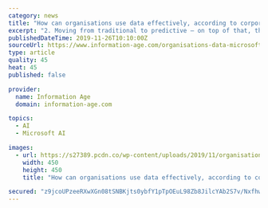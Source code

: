 ```yaml
---
category: news
title: "How can organisations use data effectively, according to corporate VP at Microsoft Azure"
excerpt: "2. Moving from traditional to predictive — on top of that, there is a move from traditional analytics to predictive analytics, which uses machine learning to do very advanced statistical analysis to predict the future. Microsoft Azure recently announced ..."
publishedDateTime: 2019-11-26T10:10:00Z
sourceUrl: https://www.information-age.com/organisations-data-microsoft-azure-123486097/
type: article
quality: 45
heat: 45
published: false

provider:
  name: Information Age
  domain: information-age.com

topics:
  - AI
  - Microsoft AI

images:
  - url: https://s27389.pcdn.co/wp-content/uploads/2019/11/organisations-data-microsoft-azure.jpeg
    width: 450
    height: 450
    title: "How can organisations use data effectively, according to corporate VP at Microsoft Azure"

secured: "z9jcoUPzeeRXwXGn08tSNBKjts0ybfY1pTpOEuL98Zb8JilcYAb2S7v/NxfhwgtkfIghUKcj2XXKFF66CJSZHpap+kBlMZuSlhfTrQCRZOXx0dNlTqgpyArj2OXlu8dzRcmrRBrJnHFyA1Xpawbi0BHy5LoG8x75qcj58W244OlZcaGolklcfTMLSWolWcFUwXCk+6VS3YFU56kz28eu9S4ZUwfYjtpEG00vFiQE69wkngh0jjVq2Yi0bQFP4kAaHskG4FEuqDl1Hgl6raaFSg==;+FnHNk525MpDWgKcGeLdcA=="
---
```


